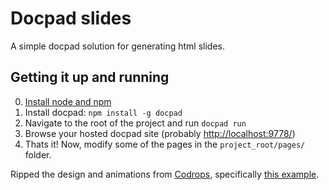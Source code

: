 # Docpad slides

A simple docpad solution for generating html slides.

## Getting it up and running
0. [Install node and npm](http://nodejs.org/)
1. Install docpad: `npm install -g docpad`
2. Navigate to the root of the project and run `docpad run` 
3. Browse your hosted docpad site (probably [http://localhost:9778/](http://localhost:9778/))
3. Thats it! Now, modify some of the pages in the `project_root/pages/` folder.

Ripped the design and animations from [Codrops](http://tympanus.net/codrops/), specifically [this example](http://tympanus.net/codrops/2013/05/07/a-collection-of-page-transitions/]).